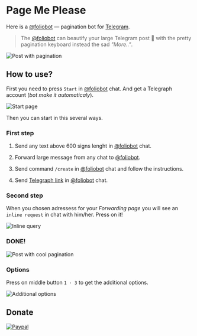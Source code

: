 # Page Me Please

Here is a [@foliobot](https://t.me/foliobot) — pagination bot for [Telegram](https://t.me/).

> The [@foliobot](https://t.me/foliobot) can beautify your large Telegram post :postbox: with the pretty pagination keyboard instead the sad _"More.."_.

![Post with pagination](./app/public/images/08-Chat-Next-Page.png)

## How to use?

First you need to press `Start` in [@foliobot](https://t.me/foliobot) chat. And get a Telegraph account (_bot make it automaticaly_).

![Start page](./app/public/images/01-Bot-Start.png)

Then you can start in this several ways.

### First step

1. Send any text above 600 signs lenght in [@foliobot](https://t.me/foliobot) chat.

2. Forward large message from any chat to [@foliobot](https://t.me/foliobot).

3. Send command `/create` in [@foliobot](https://t.me/foliobot) chat and follow the instructions.

4. Send [Telegraph link](http://telegra.ph/) in [@foliobot](https://t.me/foliobot) chat.

### Second step

When you chosen adressess for your _Forwarding page_ you will see an `inline request` in chat with him/her. Press on it!

![Inline query](./app/public/images/06-Chat-@foliobot.png)

### DONE!

![Post with cool pagination](./app/public/images/07-Chat-Paged.png)

### Options

Press on middle button `1 · 3` to get the additional options.

![Additional options](./app/public/images/07-Chat-AdditionOptions.png)

## Donate

[![Paypal](https://www.paypalobjects.com/webstatic/paypalme/images/pp_logo_small.png)](https://www.paypal.me/alexeiaccio/5usd)
